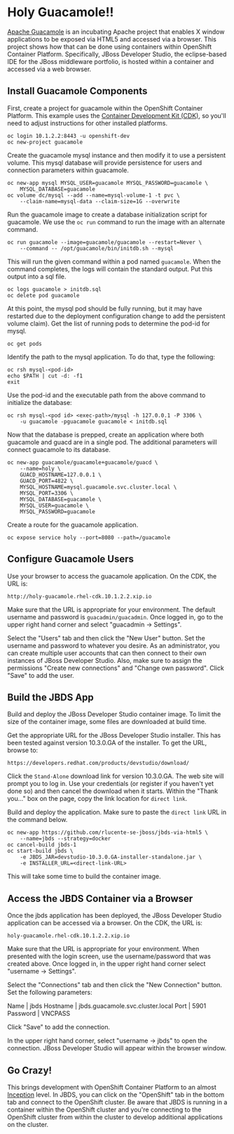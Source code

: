 # Holy Guacamole!!
[Apache Guacamole](https://guacamole.incubator.apache.org/) is an
incubating Apache project that enables X window applications to be
exposed via HTML5 and accessed via a browser.  This project shows
how that can be done using containers within OpenShift Container
Platform.  Specifically, JBoss Developer Studio, the eclipse-based
IDE for the JBoss middleware portfolio, is hosted within a container
and accessed via a web browser.

## Install Guacamole Components
First, create a project for guacamole within the OpenShift Container
Platform.  This example uses the [Container Development Kit
(CDK)](https://developers.redhat.com/products/cdk/overview/), so
you'll need to adjust instructions for other installed platforms.

    oc login 10.1.2.2:8443 -u openshift-dev
    oc new-project guacamole

Create the guacamole mysql instance and then modify it to use a
persistent volume.  This mysql database will provide persistence
for users and connection parameters within guacamole.

    oc new-app mysql MYSQL_USER=guacamole MYSQL_PASSWORD=guacamole \
        MYSQL_DATABASE=guacamole
    oc volume dc/mysql --add --name=mysql-volume-1 -t pvc \
        --claim-name=mysql-data --claim-size=1G --overwrite

Run the guacamole image to create a database initialization script
for guacamole.  We use the `oc run` command to run the image with
an alternate command.

    oc run guacamole --image=guacamole/guacamole --restart=Never \
        --command -- /opt/guacamole/bin/initdb.sh --mysql 

This will run the given command within a pod named `guacamole`.
When the command completes, the logs will contain the standard
output.  Put this output into a sql file.

    oc logs guacamole > initdb.sql
    oc delete pod guacamole

At this point, the mysql pod should be fully running, but it may
have restarted due to the deployment configuration change to add
the persistent volume claim).  Get the list of running pods to
determine the pod-id for mysql.

    oc get pods

Identify the path to the mysql application.  To do that, type the
following:

    oc rsh mysql-<pod-id>
    echo $PATH | cut -d: -f1
    exit

Use the pod-id and the executable path from the above command to
initialize the database:

    oc rsh mysql-<pod id> <exec-path>/mysql -h 127.0.0.1 -P 3306 \
        -u guacamole -pguacamole guacamole < initdb.sql

Now that the database is prepped, create an application where both
guacamole and guacd are in a single pod.  The additional parameters
will connect guacamole to its database.

    oc new-app guacamole/guacamole+guacamole/guacd \
        --name=holy \
        GUACD_HOSTNAME=127.0.0.1 \
        GUACD_PORT=4822 \
        MYSQL_HOSTNAME=mysql.guacamole.svc.cluster.local \
        MYSQL_PORT=3306 \
        MYSQL_DATABASE=guacamole \
        MYSQL_USER=guacamole \
        MYSQL_PASSWORD=guacamole

Create a route for the guacamole application.

    oc expose service holy --port=8080 --path=/guacamole

## Configure Guacamole Users
Use your browser to access the guacamole application.  On the CDK,
the URL is:

    http://holy-guacamole.rhel-cdk.10.1.2.2.xip.io

Make sure that the URL is appropriate for your environment.  The
default username and password is `guacadmin/guacadmin`.  Once logged
in, go to the upper right hand corner and select "guacadmin ->
Settings".

Select the "Users" tab and then click the "New User" button.  Set
the username and password to whatever you desire.  As an administrator,
you can create multiple user accounts that can then connect to their
own instances of JBoss Developer Studio.  Also, make sure to assign
the permissions "Create new connections" and "Change own password".
Click "Save" to add the user.

## Build the JBDS App
Build and deploy the JBoss Developer Studio container image.  To
limit the size of the container image, some files are downloaded
at build time.

Get the appropriate URL for the JBoss Developer Studio installer.
This has been tested against version 10.3.0.GA of the installer.
To get the URL, browse to:

    https://developers.redhat.com/products/devstudio/download/

Click the `Stand-Alone` download link for version 10.3.0.GA.  The
web site will prompt you to log in.  Use your credentials (or
register if you haven't yet done so) and then cancel the download
when it starts.  Within the "Thank you..." box on the page, copy
the link location for `direct link`.

Build and deploy the application.  Make sure to paste the `direct
link` URL in the command below.

    oc new-app https://github.com/rlucente-se-jboss/jbds-via-html5 \
        --name=jbds --strategy=docker
    oc cancel-build jbds-1
    oc start-build jbds \
        -e JBDS_JAR=devstudio-10.3.0.GA-installer-standalone.jar \
        -e INSTALLER_URL=<direct-link-URL>

This will take some time to build the container image.

## Access the JBDS Container via a Browser
Once the jbds application has been deployed, the JBoss Developer
Studio application can be accessed via a browser.  On the CDK, the
URL is:

    holy-guacamole.rhel-cdk.10.1.2.2.xip.io

Make sure that the URL is appropriate for your environment.  When
presented with the login screen, use the username/password that was
created above.  Once logged in, in the upper right hand corner
select "username -> Settings".

Select the "Connections" tab and then click the "New Connection"
button.  Set the following parameters:

Name | jbds
Hostname | jbds.guacamole.svc.cluster.local
Port | 5901
Password | VNCPASS

Click "Save" to add the connection.

In the upper right hand corner, select "username -> jbds" to open
the connection.  JBoss Developer Studio will appear within the
browser window.

## Go Crazy!
This brings development with OpenShift Container Platform to an
almost [Inception](http://www.imdb.com/title/tt1375666/) level.  In
JBDS, you can click on the "OpenShift" tab in the bottom tab and
connect to the OpenShift cluster.  Be aware that JBDS is running
in a container within the OpenShift cluster and you're connecting
to the OpenShift cluster from within the cluster to develop additional
applications on the cluster.
